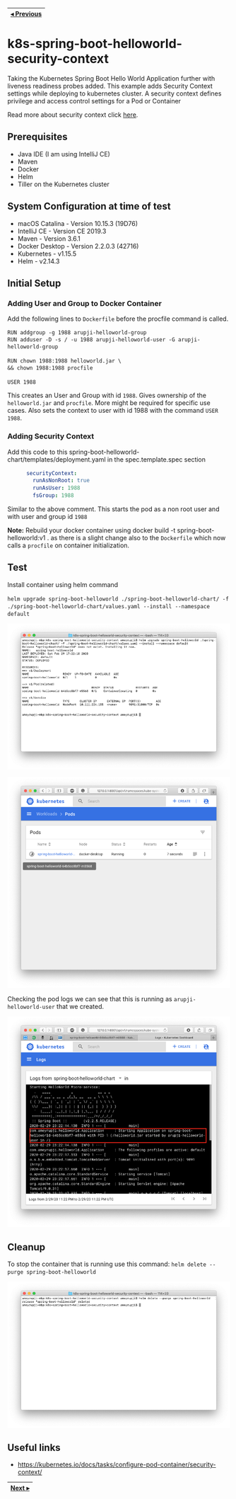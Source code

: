 | [◂ Previous](https://github.com/ameyrupji-k8s/k8s-spring-boot-helloworld-liveness-readiness-probes) |
|-----|

# k8s-spring-boot-helloworld-security-context

Taking the Kubernetes Spring Boot Hello World Application further with liveness readiness probes added. This example adds Security Context settings while deploying to kubernetes cluster. A security context defines privilege and access control settings for a Pod or Container

Read more about security context click [here](https://kubernetes.io/docs/tasks/configure-pod-container/security-context/).


## Prerequisites

- Java IDE (I am using IntelliJ CE)
- Maven
- Docker
- Helm
- Tiller on the Kubernetes cluster

## System Configuration at time of test

- macOS Catalina - Version 10.15.3 (19D76)
- IntelliJ CE - Version CE 2019.3
- Maven - Version 3.6.1
- Docker Desktop - Version 2.2.0.3 (42716)
- Kubernetes - v1.15.5
- Helm - v2.14.3

## Initial Setup


### Adding User and Group to Docker Container

Add the following lines to `Dockerfile` before the procfile command is called.

```docker
RUN addgroup -g 1988 arupji-helloworld-group
RUN adduser -D -s / -u 1988 arupji-helloworld-user -G arupji-helloworld-group

RUN chown 1988:1988 helloworld.jar \
&& chown 1988:1988 procfile

USER 1988
```

This creates an User and Group with id `1988`. Gives ownership of the `helloworld.jar` and `procfile`. More might be required for specific use cases. Also sets the context to user with id 1988 with the command `USER 1988`.

### Adding Security Context

Add this code to this spring-boot-helloworld-chart/templates/deployment.yaml in the spec.template.spec section

```yaml
      securityContext:
        runAsNonRoot: true
        runAsUser: 1988
        fsGroup: 1988

```

Similar to the above comment. This starts the pod as a non root user and with user and group id `1988`


**Note:** Rebuild your docker container using docker build -t spring-boot-helloworld:v1 . as there is a slight change also to the `Dockerfile` which now calls a `procfile` on container initialization.

## Test 

Install container using helm command

`helm upgrade spring-boot-helloworld ./spring-boot-helloworld-chart/ -f ./spring-boot-helloworld-chart/values.yaml --install --namespace default`

![terminal-upgrade-complete](images/terminal-upgrade-complete.png)

![safari-dashboard-pod-starting](images/safari-dashboard-pod-starting.png)

Checking the pod logs we can see that this is running as `arupji-helloworld-user` that we created.

![safari-dashboard-pod-logs](images/safari-dashboard-pod-logs.png)

## Cleanup

To stop the container that is running use this command: `helm delete --purge spring-boot-helloworld`

![terminal helm delete purge](images/terminal-helm-delete-purge.png)


## Useful links

- https://kubernetes.io/docs/tasks/configure-pod-container/security-context/

| [Next ▸](https://github.com/ameyrupji-k8s/k8s-spring-boot-helloworld-scaling) |
|-----|

